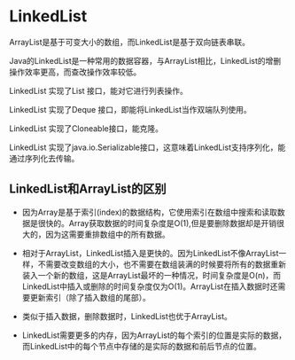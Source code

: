

# LinkedList

ArrayList是基于可变大小的数组，而LinkedList是基于双向链表串联。

Java的LinkedList是一种常用的数据容器，与ArrayList相比，LinkedList的增删操作效率更高，而查改操作效率较低。

LinkedList 实现了List 接口，能对它进行列表操作。

LinkedList 实现了Deque 接口，即能将LinkedList当作双端队列使用。

LinkedList 实现了Cloneable接口，能克隆。

LinkedList 实现了java.io.Serializable接口，这意味着LinkedList支持序列化，能通过序列化去传输。

## LinkedList和ArrayList的区别

- 因为Array是基于索引(index)的数据结构，它使用索引在数组中搜索和读取数据是很快的。Array获取数据的时间复杂度是O(1),但是要删除数据却是开销很大的，因为这需要重排数组中的所有数据。

- 相对于ArrayList，LinkedList插入是更快的。因为LinkedList不像ArrayList一样，不需要改变数组的大小，也不需要在数组装满的时候要将所有的数据重新装入一个新的数组，这是ArrayList最坏的一种情况，时间复杂度是O(n)，而LinkedList中插入或删除的时间复杂度仅为O(1)。ArrayList在插入数据时还需要更新索引（除了插入数组的尾部）。

- 类似于插入数据，删除数据时，LinkedList也优于ArrayList。

- LinkedList需要更多的内存，因为ArrayList的每个索引的位置是实际的数据，而LinkedList中的每个节点中存储的是实际的数据和前后节点的位置。